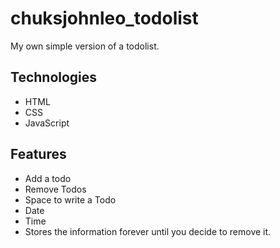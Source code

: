 # chuksjohnleo_todolist
My own simple version of a todolist.

## Technologies
* HTML
* CSS
* JavaScript 

## Features
* Add a todo
* Remove Todos
* Space to write a Todo
* Date
* Time
* Stores the information forever until you decide
to remove it.


